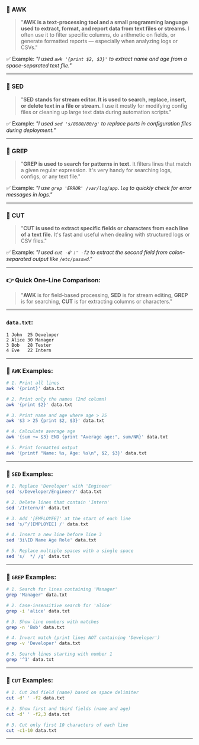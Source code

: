 ### 🔹 **AWK**

> "**AWK is a text-processing tool and a small programming language used to extract, format, and report data from text files or streams.** I often use it to filter specific columns, do arithmetic on fields, or generate formatted reports — especially when analyzing logs or CSVs."

✅ Example:
*"I used `awk '{print $2, $3}'` to extract name and age from a space-separated text file."*

---

### 🔹 **SED**

> "**SED stands for stream editor. It is used to search, replace, insert, or delete text in a file or stream.** I use it mostly for modifying config files or cleaning up large text data during automation scripts."

✅ Example:
*"I used `sed 's/8080/80/g'` to replace ports in configuration files during deployment."*

---

### 🔹 **GREP**

> "**GREP is used to search for patterns in text.** It filters lines that match a given regular expression. It's very handy for searching logs, configs, or any text file."

✅ Example:
*"I use `grep 'ERROR' /var/log/app.log` to quickly check for error messages in logs."*

---

### 🔹 **CUT**

> "**CUT is used to extract specific fields or characters from each line of a text file.** It's fast and useful when dealing with structured logs or CSV files."

✅ Example:
*"I used `cut -d':' -f2` to extract the second field from colon-separated output like `/etc/passwd`."*

---

### 👉 Quick One-Line Comparison:

> "**AWK** is for field-based processing,
> **SED** is for stream editing,
> **GREP** is for searching,
> **CUT** is for extracting columns or characters."

---

### `data.txt`:

```
1 John  25 Developer
2 Alice 30 Manager
3 Bob   28 Tester
4 Eve   22 Intern
```

---

### 🔹 `AWK` Examples:

```bash
# 1. Print all lines
awk '{print}' data.txt

# 2. Print only the names (2nd column)
awk '{print $2}' data.txt

# 3. Print name and age where age > 25
awk '$3 > 25 {print $2, $3}' data.txt

# 4. Calculate average age
awk '{sum += $3} END {print "Average age:", sum/NR}' data.txt

# 5. Print formatted output
awk '{printf "Name: %s, Age: %s\n", $2, $3}' data.txt
```

---

### 🔹 `SED` Examples:

```bash
# 1. Replace 'Developer' with 'Engineer'
sed 's/Developer/Engineer/' data.txt

# 2. Delete lines that contain 'Intern'
sed '/Intern/d' data.txt

# 3. Add '[EMPLOYEE]' at the start of each line
sed 's/^/[EMPLOYEE] /' data.txt

# 4. Insert a new line before line 3
sed '3i\ID Name Age Role' data.txt

# 5. Replace multiple spaces with a single space
sed 's/  */ /g' data.txt
```

---

### 🔹 `GREP` Examples:

```bash
# 1. Search for lines containing 'Manager'
grep 'Manager' data.txt

# 2. Case-insensitive search for 'alice'
grep -i 'alice' data.txt

# 3. Show line numbers with matches
grep -n 'Bob' data.txt

# 4. Invert match (print lines NOT containing 'Developer')
grep -v 'Developer' data.txt

# 5. Search lines starting with number 1
grep '^1' data.txt
```

---

### 🔹 `CUT` Examples:

```bash
# 1. Cut 2nd field (name) based on space delimiter
cut -d' ' -f2 data.txt

# 2. Show first and third fields (name and age)
cut -d' ' -f2,3 data.txt

# 3. Cut only first 10 characters of each line
cut -c1-10 data.txt
```

---
